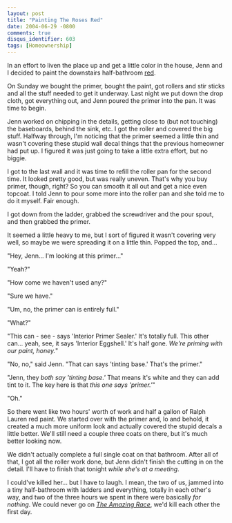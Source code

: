 ```yaml
---
layout: post
title: "Painting The Roses Red"
date: 2004-06-29 -0800
comments: true
disqus_identifier: 603
tags: [Homeownership]
---
```

In an effort to liven the place up and get a little color in the house,
Jenn and I decided to paint the downstairs half-bathroom
[red](http://rlhome.polo.com/rlhome/products/paint/colorwheel_view.asp?color=982D30&name=MAI+TAI&id=IB10).
 
 On Sunday we bought the primer, bought the paint, got rollers and stir
sticks and all the stuff needed to get it underway. Last night we put
down the drop cloth, got everything out, and Jenn poured the primer into
the pan. It was time to begin.
 
 Jenn worked on chipping in the details, getting close to (but not
touching) the baseboards, behind the sink, etc. I got the roller and
covered the big stuff. Halfway through, I'm noticing that the primer
seemed a little thin and wasn't covering these stupid wall decal things
that the previous homeowner had put up. I figured it was just going to
take a little extra effort, but no biggie.
 
 I got to the last wall and it was time to refill the roller pan for the
second time. It looked pretty good, but was really uneven. That's why
you buy primer, though, right? So you can smooth it all out and get a
nice even topcoat. I told Jenn to pour some more into the roller pan and
she told me to do it myself. Fair enough.
 
 I got down from the ladder, grabbed the screwdriver and the pour spout,
and then grabbed the primer.
 
 It seemed a little heavy to me, but I sort of figured it wasn't
covering very well, so maybe we were spreading it on a little thin.
Popped the top, and...
 
 "Hey, Jenn... I'm looking at this primer..."
 
 "Yeah?"
 
 "How come we haven't used any?"
 
 "Sure we have."
 
 "Um, no, the primer can is entirely full."
 
 "What?"
 
 "This can - see - says 'Interior Primer Sealer.' It's totally full.
This other can... yeah, see, it says 'Interior Eggshell.' It's half
gone. *We're priming with our paint, honey.*"
 
 "No, no," said Jenn. "That can says 'tinting base.' That's the
primer."
 
 "Jenn, they *both say 'tinting base.'* That means it's white and they
can add tint to it. The key here is that *this one says 'primer.'*"
 
 "Oh."
 
 So there went like two hours' worth of work and half a gallon of Ralph
Lauren red paint. We started over with the primer and, lo and behold, it
created a much more uniform look and actually covered the stupid decals
a little better. We'll still need a couple three coats on there, but
it's much better looking now.
 
 We didn't actually complete a full single coat on that bathroom. After
all of that, I got all the roller work done, but Jenn didn't finish the
cutting in on the detail. I'll have to finish that tonight *while she's
at a meeting*.
 
 I could've killed her... but I have to laugh. I mean, the two of us,
jammed into a tiny half-bathroom with ladders and everything, totally in
each other's way, and two of the three hours we spent in there were
basically *for nothing*. We could never go on [*The Amazing
Race*](http://www.cbs.com/primetime/amazing_race5/), we'd kill each
other the first day.
